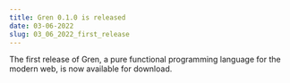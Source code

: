 ```yaml
---
title: Gren 0.1.0 is released
date: 03-06-2022
slug: 03_06_2022_first_release
---
```


The first release of Gren, a pure functional programming language for the modern web, is now available for download.
